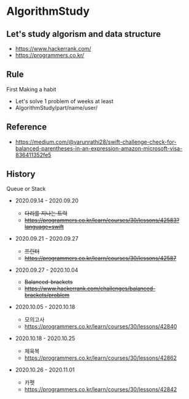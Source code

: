 # AlgorithmStudy

## Let's study algorism and data structure

- https://www.hackerrank.com/
- https://programmers.co.kr/

## Rule 
First Making a habit
- Let's solve 1 problem of weeks at least
- AlgorithmStudy/part/name/user/

## Reference  
- https://medium.com/@varunrathi28/swift-challenge-check-for-balanced-parentheses-in-an-expression-amazon-microsoft-visa-836411352fe5

## History

Queue or Stack

- 2020.09.14 - 2020.09.20
  - ~~다리를 지나는 트럭~~
  - ~~https://programmers.co.kr/learn/courses/30/lessons/42583?language=swift~~


- 2020.09.21 - 2020.09.27
  - ~~프린터~~ 
  - ~~https://programmers.co.kr/learn/courses/30/lessons/42587~~

- 2020.09.27 - 2020.10.04
  - ~~Balanced-brackets~~
  - ~~https://www.hackerrank.com/challenges/balanced-brackets/problem~~
  
  
- 2020.10.05 - 2020.10.18
  - 모의고사
  - https://programmers.co.kr/learn/courses/30/lessons/42840
  
- 2020.10.18 - 2020.10.25
  - 체육복
  - https://programmers.co.kr/learn/courses/30/lessons/42862
 
- 2020.10.26 - 2020.11.01
  - 카펫
  - https://programmers.co.kr/learn/courses/30/lessons/42842


